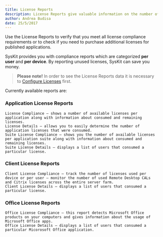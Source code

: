 ```yaml
---
title: License Reports
description: License Reports give valuable information on the number of licenses for all applications which are running in a server environment.
author: Andrea Budisa
date: 25/5/2017
---
```

Use the License Reports to verify that you meet all license compliance requirements or to check if you need to purchase additional licenses for published applications.

SysKit provides you with compliance reports which are categorized __per user__ and __per device__. By reporting unused licenses, SysKit can save you money.

> __Please note!__ In order to see the License Reports data it is necessary to [Configure Licenses](#internal/get-to-know-syskit-monitor/backstage-screen/manage-data-gathering/#manage-licenses) first.

Currently available reports are:

### Application License Reports

    License Compliance – shows a number of available licenses per application along with information about consumed and remaining licenses.
    License Details – allows you to easily determine the number of application licenses that were consumed.
    Suite License Compliance – shows you the number of available licenses per application suite along with information about consumed and remaining licenses.
    Suite License Details – displays a list of users that consumed a particular license.

### Client License Reports

    Client License Compliance – track the number of licenses used per device or per user – monitor the number of used Remote Desktop CALs and Citrix licenses across the entire server farm.
    Client License Details – displays a list of users that consumed a particular license.

### Office License Reports

    Office License Compliance – this report detects Microsoft Office products on your computers and gives information about the usage of Microsoft Office apps.
    Office License Details – displays a list of users that consumed a particular Micorosoft Office application.